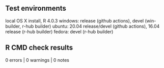 
## Test environments

local OS X install, R 4.0.3
windows: release (github actions), devel (win-builder, r-hub builder)
ubuntu: 20.04 release/devel (github actions), 16.04 release (r-hub builder)
fedora: devel (r-hub builder)

## R CMD check results

0 errors | 0 warnings | 0 notes

